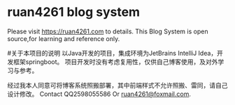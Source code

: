 # ruan4261 blog system
Please visit https://ruan4261.com to details.
This Blog System is open source,for learning and reference only.

#关于本项目的说明
以Java开发的项目，集成环境为JetBrains IntelliJ Idea，开发框架springboot。
项目开发时没有考虑复用性，仅供自己博客使用，及对外学习与参考。

经过我本人同意可将博客系统照搬部署，其中前端样式不允许照搬、雷同，请自己设计修改。
Contact QQ2598055586 Or ruan4261@foxmail.com.